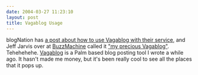```yaml
---
date: 2004-03-27 11:23:10
layout: post
title: Vagablog Usage
---
```


blogNation has [a post about how to use Vagablog with their service](http://blog.blognation.us/blog/_archives/2003/12/13/8913.html), and Jeff Jarvis over at [BuzzMachine](http://www.buzzmachine.com) called it ["my precious Vagablog"](http://www.buzzmachine.com/archives/2004_03_27.html#006683). Tehehehehe. [Vagablog](http://www.bitsplitter.net/vagablog) is a Palm based blog posting tool I wrote a while ago. It hasn't made me money, but it's been really cool to see all the places that it pops up.
